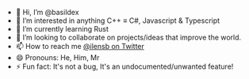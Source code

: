 - 👋 Hi, I’m @basildex
- 👀 I’m interested in anything C++ ≡ C#, Javascript & Typescript
- 🌱 I’m currently learning Rust
- 💞️ I’m looking to collaborate on projects/ideas that improve the world.
- 📫 How to reach me [@ilensb on Twitter](https://twitter.com/IlensB)
- 😄 Pronouns: He, Him, Mr
- ⚡ Fun fact: It's not a bug, It's an undocumented/unwanted feature!

<!---
basildex/basildex is a ✨ special ✨ repository because its `README.md` (this file) appears on your GitHub profile.
You can click the Preview link to take a look at your changes.
--->
